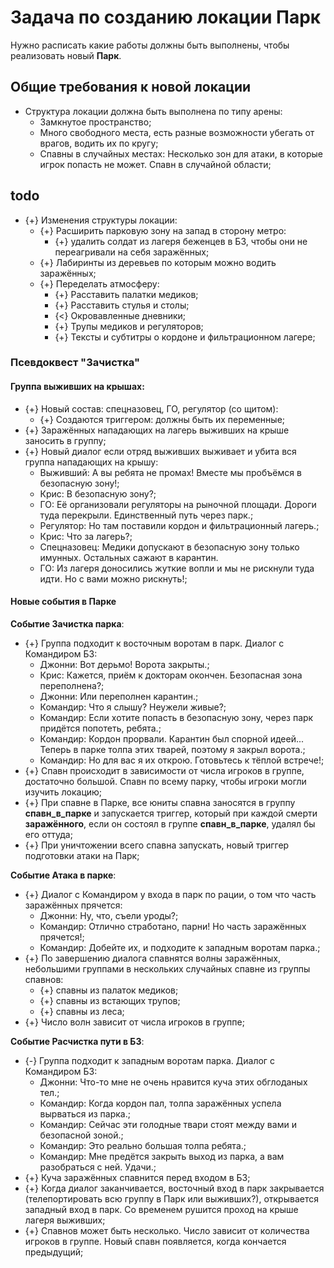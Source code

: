 # Задача по созданию локации Парк
Нужно расписать какие работы должны быть выполнены, чтобы реализовать новый **Парк**.

## Общие требования к новой локации

* Структура локации должна быть выполнена по типу арены:
   * Замкнутое пространство;
   * Много свободного места, есть разные возможности убегать от врагов, водить их по кругу;   
   * Спавны в случайных местах: Несколько зон для атаки, в которые игрок попасть не может. Спавн в случайной области;

## todo

* {+} Изменения структуры локации:
   * {+} Расширить парковую зону на запад в сторону метро:
      * {+} удалить солдат из лагеря беженцев в БЗ, чтобы они не переагривали на себя заражённых;
   * {+} Лабиринты из деревьев по которым можно водить заражённых;
   * {+} Переделать атмосферу:
      * {+} Расставить палатки медиков;
      * {+} Расставить стулья и столы;
      * {<} Окровавленные дневники;
      * {+} Трупы медиков и регуляторов;
      * {+} Тексты и субтитры о кордоне и фильтрационном лагере;

### Псевдоквест "Зачистка"
   
#### Группа выживших на крышах:

* {+} Новый состав: спецназовец, ГО, регулятор (со щитом):
   * {+} Создаются триггером: должны быть их переменные;
* {+} Заражённых нападающих на лагерь выживших на крыше заносить в группу;
* {+} Новый диалог если отряд выживших выживает и убита вся группа нападающих на крышу:
   * Выживший: А вы ребята не промах! Вместе мы пробъёмся в безопасную зону!;
   * Крис: В безопасную зону?;
   * ГО: Её организовали регуляторы на рыночной площади. Дороги туда перекрыли. Единственный путь через парк.;
   * Регулятор: Но там поставили кордон и фильтрационный лагерь.;
   * Крис: Что за лагерь?;
   * Спецназовец: Медики допускают в безопасную зону только имунных. Остальных сажают в карантин.
   * ГО: Из лагеря доносились жуткие вопли и мы не рискнули туда идти. Но с вами можно рискнуть!;

#### Новые события в Парке

**Событие Зачистка парка**:

* {+} Группа подходит к восточным воротам в парк. Диалог с Командиром БЗ:
   * Джонни: Вот дерьмо! Ворота закрыты.;
   * Крис: Кажется, приём к докторам окончен. Безопасная зона переполнена?;
   * Джонни: Или переполнен карантин.;
   * Командир: Что я слышу? Неужели живые?;
   * Командир: Если хотите попасть в безопасную зону, через парк придётся попотеть, ребята.;
   * Командир: Кордон прорвали. Карантин был спорной идеей... Теперь в парке толпа этих тварей, поэтому я закрыл ворота.;
   * Командир: Но для вас я их открою. Готовьтесь к тёплой встрече!;      
* {+} Спавн происходит в зависимости от числа игроков в группе, достаточно большой. Спавн по всему парку, чтобы игроки могли изучить локацию;
* {+} При спавне в Парке, все юниты спавна заносятся в группу **спавн_в_парке** и запускается триггер, который при каждой смерти **заражённого**, если он состоял в группе **спавн_в_парке**, удалял бы его оттуда;
* {+} При уничтожении всего спавна запускать, новый триггер подготовки атаки на Парк;

**Событие Атака в парке**:

* {+} Диалог с Командиром у входа в парк по рации, о том что часть заражённых прячется:
   * Джонни: Ну, что, съели уроды?;
   * Командир: Отлично стработано, парни! Но часть заражённых прячется!;
   * Командир: Добейте их, и подходите к западным воротам парка.;
* {+} По завершению диалога спавнятся волны заражённых, небольшими группами в нескольких случайных спавне из группы спавнов:
   * {+} спавны из палаток медиков;
   * {+} спавны из встающих трупов;
   * {+} спавны из леса;
* {+} Число волн зависит от числа игроков в группе;

**Событие Расчистка пути в БЗ**:

* {-} Группа подходит к западным воротам парка. Диалог с Командиром БЗ:
   * Джонни: Что-то мне не очень нравится куча этих обглоданых тел.;
   * Командир: Когда кордон пал, толпа заражённых успела вырваться из парка.;
   * Командир: Сейчас эти голодные твари стоят между вами и безопасной зоной.;
   * Командир: Это реально большая толпа ребята.;
   * Командир: Мне предётся закрыть выход из парка, а вам разобраться с ней. Удачи.;
* {+} Куча заражённых спавнится перед входом в БЗ;
* {+} Когда диалог заканчивается, восточный вход в парк закрывается (телепортировать всю группу в Парк или выживших?), открывается западный вход в парк. Со временем рушится проход на крыше лагеря выживших;
* {+} Спавнов может быть несколько. Число зависит от количества игроков в группе. Новый спавн появляется, когда кончается предыдущий;